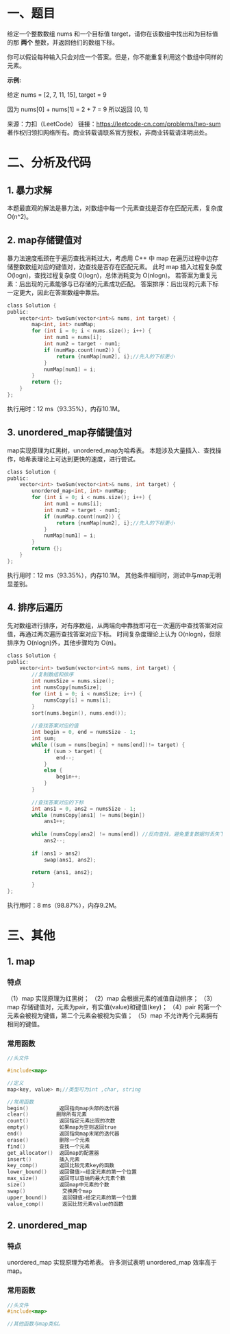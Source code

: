 # 一、题目
给定一个整数数组 nums 和一个目标值 target，请你在该数组中找出和为目标值的那 **两个** 整数，并返回他们的数组下标。

你可以假设每种输入只会对应一个答案。但是，你不能重复利用这个数组中同样的元素。

**示例:**

给定 nums = [2, 7, 11, 15], target = 9

因为 nums[0] + nums[1] = 2 + 7 = 9
所以返回 [0, 1]

来源：力扣（LeetCode）
链接：https://leetcode-cn.com/problems/two-sum
著作权归领扣网络所有。商业转载请联系官方授权，非商业转载请注明出处。
# 二、分析及代码
## 1. 暴力求解
本题最直观的解法是暴力法，对数组中每一个元素查找是否存在匹配元素，复杂度 O(n^2)。

## 2. map存储键值对
暴力法速度瓶颈在于遍历查找消耗过大，考虑用 C++ 中 map 在遍历过程中边存储整数数组对应的键值对，边查找是否存在匹配元素。
此时 map 插入过程复杂度 O(logn)，查找过程复杂度 O(logn)，总体消耗变为 O(nlogn)。
若答案为重复元素：后出现的元素能够与已存储的元素成功匹配。
答案排序：后出现的元素下标一定更大，因此在答案数组中靠后。
```c
class Solution {
public:
    vector<int> twoSum(vector<int>& nums, int target) {
        map<int, int> numMap;
        for (int i = 0; i < nums.size(); i++) {
            int num1 = nums[i];
            int num2 = target - num1;
            if (numMap.count(num2)) {
                return {numMap[num2], i};//先入的下标更小
            }
            numMap[num1] = i;
        }       
        return {};
    }
};
```
执行用时：12 ms（93.35%），内存10.1M。
## 3. unordered_map存储键值对
map实现原理为红黑树，unordered_map为哈希表。
本题涉及大量插入、查找操作，哈希表理论上可达到更快的速度，进行尝试。
```c
class Solution {
public:
    vector<int> twoSum(vector<int>& nums, int target) {
        unordered_map<int, int> numMap;
        for (int i = 0; i < nums.size(); i++) {
            int num1 = nums[i];
            int num2 = target - num1;
            if (numMap.count(num2)) {
                return {numMap[num2], i};//先入的下标更小
            }
            numMap[num1] = i;
        }       
        return {};
    }
};
```
执行用时：12 ms（93.35%），内存10.1M。
其他条件相同时，测试中与map无明显差别。
## 4. 排序后遍历
先对数组进行排序，对有序数组，从两端向中靠拢即可在一次遍历中查找答案对应值，再通过两次遍历查找答案对应下标。
时间复杂度理论上认为 O(nlogn)，但除排序为 O(nlogn)外，其他步骤均为 O(n)。
```c
class Solution {
public:
    vector<int> twoSum(vector<int>& nums, int target) {
        //复制数组和排序
        int numsSize = nums.size();
        int numsCopy[numsSize];
        for (int i = 0; i < numsSize; i++) {
            numsCopy[i] = nums[i];
        }
        sort(nums.begin(), nums.end());
        
        //查找答案对应的值
        int begin = 0, end = numsSize - 1;
        int sum;
        while ((sum = nums[begin] + nums[end])!= target) {
            if (sum > target) {
                end--;
            }
            else {
                begin++;
            }
        }
        
        //查找答案对应的下标
        int ans1 = 0, ans2 = numsSize - 1;
        while (numsCopy[ans1] != nums[begin])
            ans1++;
        
        while (numsCopy[ans2] != nums[end]) //反向查找，避免重复数据时丢失下标
            ans2--;
        
        if (ans1 > ans2)
            swap(ans1, ans2);
        
        return {ans1, ans2};

        }
};
```
执行用时：8 ms（98.87%），内存9.2M。
# 三、其他
## 1. map
### 特点
（1）map 实现原理为红黑树；
（2）map 会根据元素的减值自动排序；
（3）map 存储键值对，元素为pair，有实值(value)和键值(key)；
（4）pair 的第一个元素会被视为键值，第二个元素会被视为实值；
（5）map 不允许两个元素拥有相同的键值。
### 常用函数
```c
//头文件

#include<map>

//定义
map<key, value> m;//类型可为int ,char, string

//常用函数
begin()          返回指向map头部的迭代器
clear()         删除所有元素
count()          返回指定元素出现的次数
empty()          如果map为空则返回true
end()            返回指向map末尾的迭代器
erase()          删除一个元素
find()           查找一个元素
get_allocator()  返回map的配置器
insert()         插入元素
key_comp()       返回比较元素key的函数
lower_bound()    返回键值>=给定元素的第一个位置
max_size()       返回可以容纳的最大元素个数
size()           返回map中元素的个数
swap()            交换两个map
upper_bound()     返回键值>给定元素的第一个位置
value_comp()      返回比较元素value的函数
```
## 2. unordered_map
### 特点
unordered_map 实现原理为哈希表。
许多测试表明 unordered_map 效率高于 map。
### 常用函数
```c
//头文件
#include<map>

//其他函数与map类似。

